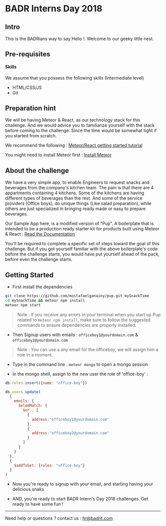 # BADR Interns Day 2018
## Intro
This is the BADRians way to say Hello !. Welcome to our geeky little nest.

## Pre-requisites 
#### Skills
We assume that you possess the following skills (Intermediate level)
- HTML/CSS/JS 
- Git 

## Preparation hint
We will be having Meteor & React, as our technology stack for this challenge. And we would advice you to familiarize yourself with the stack before coming to the challenge. Since the time would be somewhat tight if you started from scratch. 

We recommend the following : 
[Meteor/React getting started tutorial](https://www.meteor.com/tutorials/react/creating-an-app)

You might need to install Meteor first : [Install Meteor](https://www.meteor.com/install)


## About the challenge
We have a very simple app, to enable Engineers to request snacks and beverages from the company's kitchen team. The pain is that there are 4 appartments containing 4 kitchens. Some of the kitchens are having different types of beverages than the rest. And some of the service providers (Office boys), do unique things (Like salad preparation), while others are just specialized in bringing ready made or easy to prepare beverages. 

Our Sample App here, is a modified version of "Pup". A boilerplate that is intended to be a production ready starter kit for products built using Meteor & React : [Read the Documentation](http://cleverbeagle.com/pup)

You'll be required to complete a specific set of steps toward the goal of this challenge. But if you got yourself familiar with the above boilerplate's code before the challenge starts, you would have put yourself ahead of the pack, before even the challenge starts.

## Getting Started 
- First install the dependencies
```Bash
git clone https://github.com/mostafaelganainy/pup.git mySnackTime
cd mySnackTime && meteor npm install
meteor npm start
```

> Note : If you receive any errors in your terminal when you start up Pup related to `meteor npm install`, make sure to follow the suggested commands to ensure dependencies are properly installed.

- Then Signup users with emails : `officeboy1@yourdomain.com` & `officeboy2@yourdomain.com`
> Note : You can use a any email for the officeboy, we will assign him a role in a moment.

- Type in the command line : `meteor mongo` to open a mongo session

- In the mongo shell, assign to the new user the role of 'office-boy' :

```JavaScript
db.roles.insert({name: "office-boy"})

db.users.update(
  {
    emails: {
      $elemMatch: { 
        $or : [
          {
            address:"officeboy1@yourdomain.com"
          },
          {
            address:"officeboy2@yourdomain.com"
          }
        ]
      }
    }
  }, 
  {
    $addToSet: {roles: "office-boy"}
  }
)
```

- Now you're ready to signup with your email, and starting having your delicious snaks

- AND, you're ready to start BADR Intern's Day 2018 challenges. Get ready to have some fun !

---

Need help or questions ? contact us : hr@badrit.com
